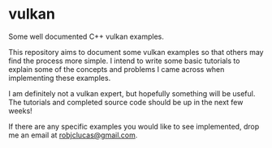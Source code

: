 # vulkan
Some well documented C++ vulkan examples.

This repository aims to document some vulkan examples so that others may find
the process more simple. I intend to write some basic tutorials to explain some
of the concepts and problems I came across when implementing these examples.

I am definitely not a vulkan expert, but hopefully something will be useful.
The tutorials and completed source code should be up in the next few weeks!

If there are any specific examples you would like to see implemented, drop me
an email at [robjclucas@gmail.com](@mailto:robjclucas@gmail.com).
